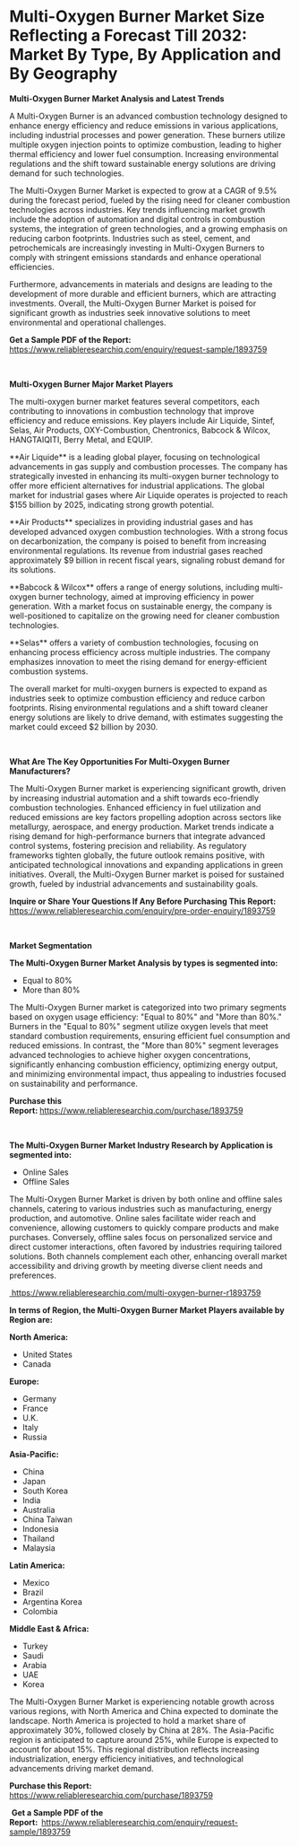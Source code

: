 <p><h1>Multi-Oxygen Burner Market Size Reflecting a Forecast Till 2032: Market By Type, By Application and By Geography</h1></p><p><strong>Multi-Oxygen Burner Market Analysis and Latest Trends</strong></p>
<p><p>A Multi-Oxygen Burner is an advanced combustion technology designed to enhance energy efficiency and reduce emissions in various applications, including industrial processes and power generation. These burners utilize multiple oxygen injection points to optimize combustion, leading to higher thermal efficiency and lower fuel consumption. Increasing environmental regulations and the shift toward sustainable energy solutions are driving demand for such technologies.</p><p>The Multi-Oxygen Burner Market is expected to grow at a CAGR of 9.5% during the forecast period, fueled by the rising need for cleaner combustion technologies across industries. Key trends influencing market growth include the adoption of automation and digital controls in combustion systems, the integration of green technologies, and a growing emphasis on reducing carbon footprints. Industries such as steel, cement, and petrochemicals are increasingly investing in Multi-Oxygen Burners to comply with stringent emissions standards and enhance operational efficiencies.</p><p>Furthermore, advancements in materials and designs are leading to the development of more durable and efficient burners, which are attracting investments. Overall, the Multi-Oxygen Burner Market is poised for significant growth as industries seek innovative solutions to meet environmental and operational challenges.</p></p>
<p><strong>Get a Sample PDF of the Report:&nbsp;</strong> <a href="https://www.reliableresearchiq.com/enquiry/request-sample/1893759?utm_campaign=3327&utm_medium=2&utm_source=Github&utm_content=ia&utm_term=12042025&utm_id=multi-oxygen-burner">https://www.reliableresearchiq.com/enquiry/request-sample/1893759</a></p>
<p>&nbsp;</p>
<p><strong>Multi-Oxygen Burner Major Market Players</strong></p>
<p><p>The multi-oxygen burner market features several competitors, each contributing to innovations in combustion technology that improve efficiency and reduce emissions. Key players include Air Liquide, Sintef, Selas, Air Products, OXY-Combustion, Chentronics, Babcock & Wilcox, HANGTAIQITI, Berry Metal, and EQUIP.</p><p>**Air Liquide** is a leading global player, focusing on technological advancements in gas supply and combustion processes. The company has strategically invested in enhancing its multi-oxygen burner technology to offer more efficient alternatives for industrial applications. The global market for industrial gases where Air Liquide operates is projected to reach $155 billion by 2025, indicating strong growth potential.</p><p>**Air Products** specializes in providing industrial gases and has developed advanced oxygen combustion technologies. With a strong focus on decarbonization, the company is poised to benefit from increasing environmental regulations. Its revenue from industrial gases reached approximately $9 billion in recent fiscal years, signaling robust demand for its solutions.</p><p>**Babcock & Wilcox** offers a range of energy solutions, including multi-oxygen burner technology, aimed at improving efficiency in power generation. With a market focus on sustainable energy, the company is well-positioned to capitalize on the growing need for cleaner combustion technologies.</p><p>**Selas** offers a variety of combustion technologies, focusing on enhancing process efficiency across multiple industries. The company emphasizes innovation to meet the rising demand for energy-efficient combustion systems.</p><p>The overall market for multi-oxygen burners is expected to expand as industries seek to optimize combustion efficiency and reduce carbon footprints. Rising environmental regulations and a shift toward cleaner energy solutions are likely to drive demand, with estimates suggesting the market could exceed $2 billion by 2030.</p></p>
<p>&nbsp;</p>
<p><strong>What Are The Key Opportunities For Multi-Oxygen Burner Manufacturers?</strong></p>
<p><p>The Multi-Oxygen Burner market is experiencing significant growth, driven by increasing industrial automation and a shift towards eco-friendly combustion technologies. Enhanced efficiency in fuel utilization and reduced emissions are key factors propelling adoption across sectors like metallurgy, aerospace, and energy production. Market trends indicate a rising demand for high-performance burners that integrate advanced control systems, fostering precision and reliability. As regulatory frameworks tighten globally, the future outlook remains positive, with anticipated technological innovations and expanding applications in green initiatives. Overall, the Multi-Oxygen Burner market is poised for sustained growth, fueled by industrial advancements and sustainability goals.</p></p>
<p><strong>Inquire or Share Your Questions If Any Before Purchasing This Report:</strong> <a href="https://www.reliableresearchiq.com/enquiry/pre-order-enquiry/1893759?utm_campaign=3327&utm_medium=2&utm_source=Github&utm_content=ia&utm_term=12042025&utm_id=multi-oxygen-burner">https://www.reliableresearchiq.com/enquiry/pre-order-enquiry/1893759</a></p>
<p>&nbsp;</p>
<p><strong>Market Segmentation</strong></p>
<p><strong>The Multi-Oxygen Burner Market Analysis by types is segmented into:</strong></p>
<p><ul><li>Equal to 80%</li><li>More than 80%</li></ul></p>
<p><p>The Multi-Oxygen Burner market is categorized into two primary segments based on oxygen usage efficiency: "Equal to 80%" and "More than 80%." Burners in the "Equal to 80%" segment utilize oxygen levels that meet standard combustion requirements, ensuring efficient fuel consumption and reduced emissions. In contrast, the "More than 80%" segment leverages advanced technologies to achieve higher oxygen concentrations, significantly enhancing combustion efficiency, optimizing energy output, and minimizing environmental impact, thus appealing to industries focused on sustainability and performance.</p></p>
<p><strong>Purchase this Report:&nbsp;</strong><a href="https://www.reliableresearchiq.com/purchase/1893759?utm_campaign=3327&utm_medium=2&utm_source=Github&utm_content=ia&utm_term=12042025&utm_id=multi-oxygen-burner">https://www.reliableresearchiq.com/purchase/1893759</a></p>
<p>&nbsp;</p>
<p><strong>The Multi-Oxygen Burner Market Industry Research by Application is segmented into:</strong></p>
<p><ul><li>Online Sales</li><li>Offline Sales</li></ul></p>
<p><p>The Multi-Oxygen Burner Market is driven by both online and offline sales channels, catering to various industries such as manufacturing, energy production, and automotive. Online sales facilitate wider reach and convenience, allowing customers to quickly compare products and make purchases. Conversely, offline sales focus on personalized service and direct customer interactions, often favored by industries requiring tailored solutions. Both channels complement each other, enhancing overall market accessibility and driving growth by meeting diverse client needs and preferences.</p></p>
<p><a href="https://www.reliableresearchiq.com/multi-oxygen-burner-r1893759?utm_campaign=3327&utm_medium=2&utm_source=Github&utm_content=ia&utm_term=12042025&utm_id=multi-oxygen-burner">&nbsp;https://www.reliableresearchiq.com/multi-oxygen-burner-r1893759</a></p>
<p><strong>In terms of Region, the Multi-Oxygen Burner Market Players available by Region are:</strong></p>
<p>
    <p> <strong> North America: </strong>
        <ul>
            <li>United States</li>
            <li>Canada</li>
        </ul>
        </p> 
    <p> <strong> Europe: </strong>
        <ul>
            <li>Germany</li>
            <li>France</li>
            <li>U.K.</li>
            <li>Italy</li>
            <li>Russia</li>
        </ul>
        </p> 
    <p> <strong> Asia-Pacific: </strong>
        <ul>
            <li>China</li>
            <li>Japan</li>
            <li>South Korea</li>
            <li>India</li>
            <li>Australia</li>
            <li>China Taiwan</li>
            <li>Indonesia</li>
            <li>Thailand</li>
            <li>Malaysia</li>
        </ul>
        </p> 
    <p> <strong> Latin America: </strong>
        <ul>
            <li>Mexico</li>
            <li>Brazil</li>
            <li>Argentina Korea</li>
            <li>Colombia</li>
        </ul>
        </p> 
    <p> <strong> Middle East & Africa: </strong>
        <ul>
            <li>Turkey</li>
            <li>Saudi</li>
            <li>Arabia</li>
            <li>UAE</li>
            <li>Korea</li>
        </ul>
    </p>
    </p>
<p><p>The Multi-Oxygen Burner Market is experiencing notable growth across various regions, with North America and China expected to dominate the landscape. North America is projected to hold a market share of approximately 30%, followed closely by China at 28%. The Asia-Pacific region is anticipated to capture around 25%, while Europe is expected to account for about 15%. This regional distribution reflects increasing industrialization, energy efficiency initiatives, and technological advancements driving market demand.</p></p>
<p><strong>Purchase this Report: </strong><a href="https://www.reliableresearchiq.com/purchase/1893759?utm_campaign=3327&utm_medium=2&utm_source=Github&utm_content=ia&utm_term=12042025&utm_id=multi-oxygen-burner">https://www.reliableresearchiq.com/purchase/1893759</a></p>
<p>&nbsp;<strong>Get a Sample PDF of the Report:&nbsp;&nbsp;</strong><a href="https://www.reliableresearchiq.com/enquiry/request-sample/1893759?utm_campaign=3327&utm_medium=2&utm_source=Github&utm_content=ia&utm_term=12042025&utm_id=multi-oxygen-burner">https://www.reliableresearchiq.com/enquiry/request-sample/1893759</a></p>
<p><strong></strong></p>
<p><p></p><p></p><p></p></p>
